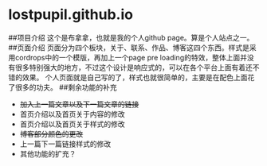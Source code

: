 lostpupil.github.io
===================
##项目介绍
这个是布拿拿，也就是我的个人github page。算是个人站点之一。
##页面介绍
页面分为四个板块，关于、联系、作品、博客这四个东西。样式是采用cordrops中的一个模版，再加上一个page pre loading的特效，整体上面并没有很多特别强大的地方，不过这个设计是响应式的，可以在各个平台上面有着还不错的效果。
个人页面就是自己写的了，样式也就很简单的，主要是在配色上面花了很多的功夫。
##剩余功能的补充
- ~~加入上一篇文章以及下一篇文章的链接~~
- 首页介绍以及首页关于内容的修改
- 首页介绍以及首页关于样式的修改
- ~~博客部分颜色的更改~~
- 上一篇下一篇链接样式的修改
- 其他功能的扩充？
